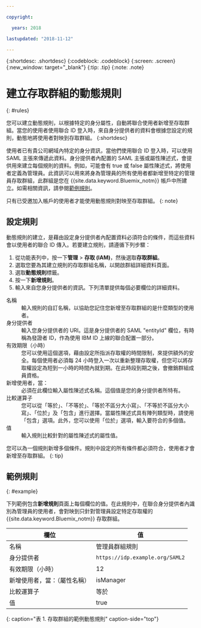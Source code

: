 ```yaml
---

copyright:

  years: 2018

lastupdated: "2018-11-12"

---
```


{:shortdesc: .shortdesc}
{:codeblock: .codeblock}
{:screen: .screen}
{:new_window: target="_blank"}
{:tip: .tip}
{:note: .note}

# 建立存取群組的動態規則
{: #rules}

您可以建立動態規則，以根據特定的身分屬性，自動將聯合使用者新增至存取群組。當您的使用者使用聯合 ID 登入時，來自身分提供者的資料會根據您設定的規則，動態地將使用者對映到存取群組。
{:shortdesc}

使用者已有貴公司網域內特定的身分資訊，當他們使用聯合 ID 登入時，可以使用 SAML 主張來傳遞此資料。身分提供者內配置的 SAML 主張或屬性陳述式，會提供用來建立每個規則的資料。例如，可能會有 true 或 false 屬性陳述式，將使用者定義為管理員。此資訊可以用來將身為管理員的所有使用者都新增至特定的管理員存取群組，此群組是您在 {{site.data.keyword.Bluemix_notm}} 帳戶中所建立。如需相關資訊，請參閱[範例規則](accessgroup_rules.html#example)。

只有已受邀加入帳戶的使用者才能使用動態規則對映至存取群組。
{: note}

## 設定規則

動態規則的建立，是藉由設定身分提供者內配置資料必須符合的條件，而這些資料會以使用者的聯合 ID 傳入。若要建立規則，請遵循下列步驟：

1. 從功能表列中，按一下**管理** &gt; **存取 (IAM)**，然後選取**存取群組**。
2. 選取您要為其建立規則的存取群組名稱，以開啟群組詳細資料頁面。
3. 選取**動態規則**標籤。
4. 按一下**新增規則**。
5. 輸入來自您身分提供者的資訊。下列清單提供每個必要欄位的詳細資料。

<dl>
<dt>名稱</dt>
<dd>輸入規則的自訂名稱，以協助您記住您新增至存取群組的是什麼類型的使用者。</dd>
<dt>身分提供者</dt>
<dd>輸入您身分提供者的 URI。這是身分提供者的 SAML "entityId" 欄位，有時稱為發證者 ID，作為使用 IBM ID 上線的聯合配置一部分。</dd>
<dt>有效期限（小時）</dt>
<dd>您可以使用這個選項，藉由設定所指派存取權的時間限制，來提供額外的安全。每個使用者必須每 24 小時登入一次以重新整理存取權，但您可以將存取權設定為短到一小時的時間內就到期。在此時段到期之後，會撤銷群組成員資格。</dd>
<dt>新增使用者，當：</dt>
<dd>必須在此欄位輸入屬性陳述式名稱。這個值是您的身分提供者所特有。</dd>
<dt>比較運算子</dt>
<dd>您可以從「等於」、「不等於」、「等於不區分大小寫」、「不等於不區分大小寫」、「位於」及「包含」進行選擇。當屬性陳述式具有陣列類型時，請使用「包含」選項。此外，您可以使用「位於」選項，輸入要符合的多個值。</dd>
<dt>值</dt>
<dd>輸入規則比較針對的屬性陳述式的屬性值。</dd>
</dl>

您可以為一個規則新增多個條件。規則中設定的所有條件都必須符合，使用者才會新增至存取群組。
{: tip}

## 範例規則
{: #example}

下列範例包含**新增規則**頁面上每個欄位的值。在此規則中，在聯合身分提供者內識別為管理員的使用者，會對映到只針對管理員設定特定存取權的 {{site.data.keyword.Bluemix_notm}} 存取群組。

|欄位|值|
|----------|---------|
| 名稱 |管理員群組規則|
|身分提供者| `https://idp.example.org/SAML2` |
|有效期限（小時）| 12 |
|新增使用者，當：（屬性名稱）| isManager |
|比較運算子|等於|
|值|true|
{: caption="表 1. 存取群組的範例動態規則" caption-side="top"}

